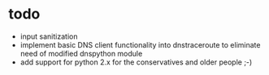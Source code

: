# todo
- input sanitization
- implement basic DNS client functionality into dnstraceroute to eliminate need
  of modified dnspython module
- add support for python 2.x for the conservatives and older people ;-)
